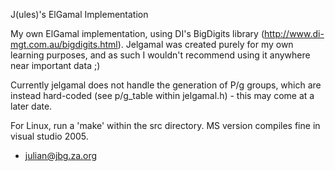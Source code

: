 J(ules)'s ElGamal Implementation

My own ElGamal implementation, using DI's BigDigits library (http://www.di-mgt.com.au/bigdigits.html). 
Jelgamal was created purely for my own learning purposes, and as such I wouldn't recommend using it anywhere 
near important data ;)

Currently jelgamal does not handle the generation of P/g groups, which are instead hard-coded (see p/g_table within
jelgamal.h) - this may come at a later date.

For Linux, run a 'make' within the src directory. MS version compiles fine in visual studio 2005.

- julian@jbg.za.org



